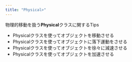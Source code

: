 ```yaml
---
title: "Physical>"
---
```


物理的移動を扱う**Physical**クラスに関するTips

* Physicalクラスを使ってオブジェクトを移動させる
* Physicalクラスを使ってオブジェクトに落下運動をさせる
* Physicalクラスを使ってオブジェクトを徐々に減速させる
* Physicalクラスを使ってオブジェクトを加速させる